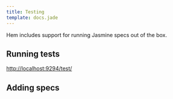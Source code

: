 ```yaml
---
title: Testing
template: docs.jade
---
```


Hem includes support for running Jasmine specs out of the box. 

## Running tests

[http://localhost:9294/test/](http://localhost:9294/test/)

## Adding specs


